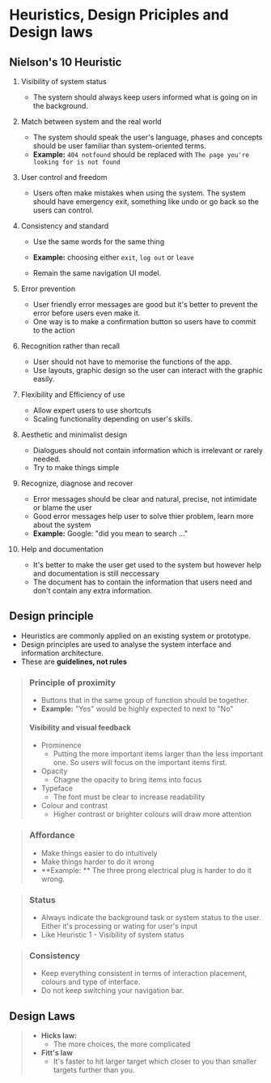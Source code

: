 # Heuristics, Design Priciples and Design laws

## Nielson's 10 Heuristic

1. Visibility of system status
   - The system should always keep users informed what is going on in the background.

2. Match between system and the real world
   - The system should speak the user's language, phases and concepts should be user familiar than system-oriented terms.
   - **Example:** `404 notfound` should be replaced with `The page you're looking for is not found`

3. User control and freedom
   - Users often make mistakes when using the system. The system should have emergency exit, something like undo or go back so the users can control.

4. Consistency and standard

   - Use the same words for the same thing
   - **Example:** choosing either `exit`, `log out` or `leave`

   - Remain the same navigation UI model.

5. Error prevention

   - User friendly error messages are good but it's better to prevent the error before users even make it. 
   - One way is to make a confirmation button so users have to commit to the action

6. Recognition rather than recall

   - User should not have to memorise the functions of the app.
   - Use layouts, graphic design so the user can interact with the graphic easily.

7. Flexibility and Efficiency of use

   - Allow expert users to use shortcuts
   - Scaling functionality depending on user's skills.

8. Aesthetic and minimalist design

   - Dialogues should not contain information which is irrelevant or rarely needed.
   - Try to make things simple

9. Recognize, diagnose and recover

   - Error messages should be clear and natural, precise, not intimidate or blame the user
   - Good error messages help user to solve thier problem, learn more about the system
   - **Example:** Google: "did you mean to search ..."

10. Help and documentation

    - It's better to make the user get used to the system but however help and documentation is still neccessary
    - The document has to contain the information that users need and don't contain any extra information.

## Design principle

- Heuristics are commonly applied on an existing system or prototype.
- Design principles are used to analyse the system interface and information architecture.
- These are **guidelines, not rules**



> ### Principle of proximity
>
> - Buttons that in the same group of function should be together.
> - **Example:** "Yes" would be highly expected to next to "No"
>
> #### Visibility and visual feedback
>
> - Prominence
>   - Putting the more important items larger than the less important one. So users will focus on the important items first.
> - Opacity
>   - Chagne the opacity to bring items into focus
> - Typeface
>   - The font must be clear to increase readability 
> - Colour and contrast
>   - Higher contrast or brighter colours will draw more attention

>### Affordance
>
>- Make things easier to do intuitively
>- Make things harder to do it wrong
>- **Example: ** The three prong electrical plug is harder to do it wrong.

> ### Status
>
> - Always indicate the background task or system status to the user. Either it's processing or wating for user's input
> - Like Heuristic 1 - Visibility of system status

> ### Consistency
>
> - Keep everything consistent in terms of interaction placement, colours and type of interface.
> - Do not keep switching your navigation bar.

## Design Laws

> - **Hicks law:**
>   - The more choices, the more complicated
> - **Fitt's law**
>   - It's faster to hit larger target which closer to you than smaller targets further than you.